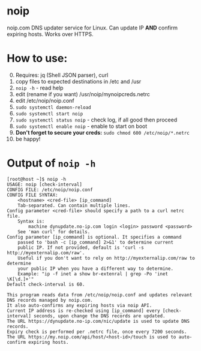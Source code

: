 # noip
noip.com DNS updater service for Linux. Can update IP **AND** confirm expiring hosts. Works over HTTPS.

# How to use:
0. Requires: jq (Shell JSON parser), curl
1. copy files to expected destinations in /etc and /usr
2. `noip -h` - read help
3. edit (rename if you want) /usr/noip/mynoipcreds.netrc
4. edit /etc/noip/noip.conf
5. `sudo systemctl daemon-reload`
6. `sudo systemctl start noip`
7. `sudo systemctl status noip` - check log, if all good then proceed
8. `sudo systemctl enable noip` - enable to start on boot
9. **Don't forget to secure your creds:** `sudo chmod 600 /etc/noip/*.netrc`
10. be happy!

# Output of `noip -h`
```
[root@host ~]$ noip -h
USAGE: noip [check-interval]
CONFIG FILE: /etc/noip/noip.conf
CONFIG FILE SYNTAX:
    <hostname> <cred-file> [ip_command]
    Tab-separated. Can contain multiple lines.
Config parameter <cred-file> should specify a path to a curl netrc file.
    Syntax is:
        machine dynupdate.no-ip.com login <login> password <password>
    See 'man curl' for details.
Config parameter [ip_command] is optional. It specifies a command
    passed to 'bash -c [ip_command] 2>&1' to determine current
    public IP. If not provided, default is 'curl -s http://myexternalip.com/raw'.
    Useful if you don't want to rely on http://myexternalip.com/raw to determine
    your public IP when you have a different way to determine.
    Example: "ip -f inet a show br-extenral | grep -Po 'inet \K[\d.]+'"
Default check-interval is 60.

This program reads data from /etc/noip/noip.conf and updates relevant DNS records managed by noip.com.
It also auto-confirms any expiring hosts via noip API.
Current IP address is re-checked using [ip_command] every [check-interval] seconds, upon change the DNS records are updated.
The URL https://dynupdate.no-ip.com/nic/update is used to update DNS records.
Expiry check is performed per .netrc file, once every 7200 seconds.
The URL https://my.noip.com/api/host/<host-id>/touch is used to auto-confirm expiring hosts.
```
